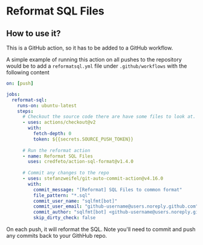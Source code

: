 # Reformat SQL Files

## How to use it?
This is a GitHub action, so it has to be added to a GitHub workflow.  

A simple example of running this action on all pushes to the repository would be to
add a `reformatsql.yml` file under `.github/workflows` with the following content

```yaml
on: [push]

jobs:
  reformat-sql:
    runs-on: ubuntu-latest
    steps:
      # Checkout the source code there are have some files to look at.
      - uses: actions/checkout@v2
        with:
          fetch-depth: 0
          token: ${{secrets.SOURCE_PUSH_TOKEN}}
          
      # Run the reformat action
      - name: Reformat SQL Files
        uses: credfeto/action-sql-format@v1.4.0
        
      # Commit any changes to the repo
      - uses: stefanzweifel/git-auto-commit-action@v4.16.0
        with:
          commit_message: "[Reformat] SQL Files to common format"
          file_pattern: "*.sql"
          commit_user_name: "sqlfmt[bot]"
          commit_user_email: "github-username@users.noreply.github.com"
          commit_author: "sqlfmt[bot] <github-username@users.noreply.github.com>"
          skip_dirty_check: false
```

On each push, it will reformat the SQL.  Note you'll need to commit and push any commits back to your GithHub repo. 
